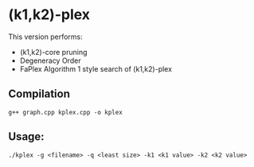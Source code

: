 # (k1,k2)-plex

 This version performs:
 * (k1,k2)-core pruning
 * Degeneracy Order
 * FaPlex Algorithm 1 style search of (k1,k2)-plex

## Compilation
```
g++ graph.cpp kplex.cpp -o kplex
```
## Usage:
```
./kplex -g <filename> -q <least size> -k1 <k1 value> -k2 <k2 value>
```
